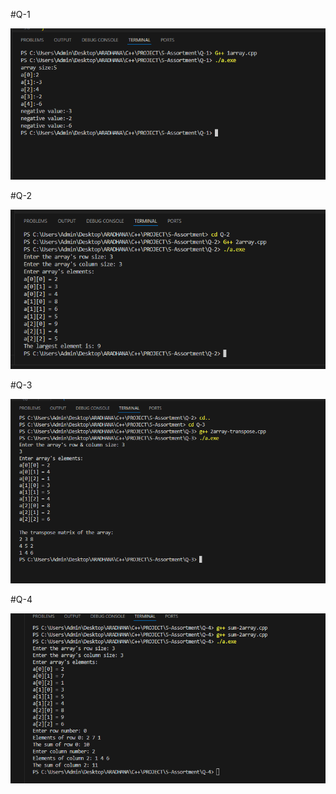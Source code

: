 #Q-1

<img src="img/ans-1.png">

#Q-2

<img src="img/ans-2.png">

#Q-3

<img src="img/ans-3.png">

#Q-4

<img src="img/ans-4.png">


